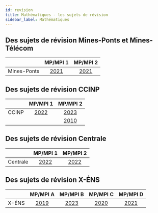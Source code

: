 ```yaml
---
id: revision
title: Mathématiques - les sujets de révision
sidebar_label: Mathématiques
---
```


## Des sujets de révision Mines-Ponts et Mines-Télécom

||MP/MPI 1|MP/MPI 2|
|-|:-:|:-:|
|Mines-Ponts|[2021](http://einexau.cluster028.hosting.ovh.net/site/math/Concours_Commun_Mines-Ponts_(CCMP)_2021_MP_Mathematiques_1_e.pdf)|[2021](http://einexau.cluster028.hosting.ovh.net/site/math/Concours_Commun_Mines-Ponts_(CCMP)_2021_MP_Mathematiques_2_e.pdf)|


## Des sujets de révision CCINP

||MP/MPI 1|MP/MPI 2|
|-|:-:|:-:|
|CCINP|[2022](http://einexau.cluster028.hosting.ovh.net/site/math/Concours_Commun_Polytechniques_(CCINP)_2022_MP_Mathematiques_2_e.pdf)|[2023](http://einexau.cluster028.hosting.ovh.net/site/math/Concours_Commun_Polytechniques_(CCINP)_2023_MPI_Mathematiques_1_e.pdf)|
|||[2010](http://einexau.cluster028.hosting.ovh.net/site/math/Concours_Commun_Polytechniques_(CCINP)_2010_MP_Mathematiques_2_e.pdf)|


## Des sujets de révision Centrale

||MP/MPI 1|MP/MPI 2|
|-|:-:|:-:|
|Centrale|[2022](http://einexau.cluster028.hosting.ovh.net/site/math/CentraleSupelec_2022_MP_Mathematiques_1_e.pdf)|[2022](http://einexau.cluster028.hosting.ovh.net/site/math/CentraleSupelec_2022_MP_Mathematiques_2_e.pdf)|

## Des sujets de révision X-ÉNS

||MP/MPI A|MP/MPI B|MP/MPI C|MP/MPI D|
|-|:-:|:-:|:-:|:-:|
|X-ÉNS|[2019](http://einexau.cluster028.hosting.ovh.net/site/math/Banque_X-ENS_2019_MP_Mathematiques_A_e.pdf)|[2023](http://einexau.cluster028.hosting.ovh.net/site/math/Banque_X-ENS_2023_MP-MPI_Mathematiques_B_e.pdf)|[2020](http://einexau.cluster028.hosting.ovh.net/site/math/Banque_X-ENS_2020_MP_Mathematiques_C_e.pdf)|[2021](http://einexau.cluster028.hosting.ovh.net/site/math/Banque_X-ENS_2021_MP_Mathematiques_D_e.pdf)|





